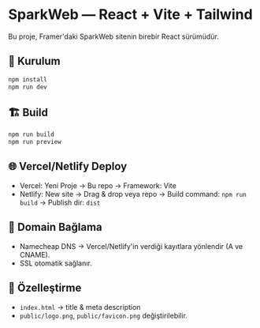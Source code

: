 # SparkWeb — React + Vite + Tailwind

Bu proje, Framer'daki SparkWeb sitenin birebir React sürümüdür.

## 🚀 Kurulum
```bash
npm install
npm run dev
```

## 🏗️ Build
```bash
npm run build
npm run preview
```

## 🌐 Vercel/Netlify Deploy
- Vercel: Yeni Proje → Bu repo → Framework: Vite
- Netlify: New site → Drag & drop veya repo → Build command: `npm run build` → Publish dir: `dist`

## 🔗 Domain Bağlama
- Namecheap DNS → Vercel/Netlify'in verdiği kayıtlara yönlendir (A ve CNAME).
- SSL otomatik sağlanır.

## 🧩 Özelleştirme
- `index.html` → title & meta description
- `public/logo.png`, `public/favicon.png` değiştirilebilir.

